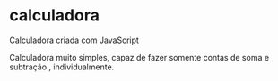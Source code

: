 # calculadora
 Calculadora criada com JavaScript

Calculadora muito simples, capaz de fazer somente contas de soma e subtração , individualmente.
